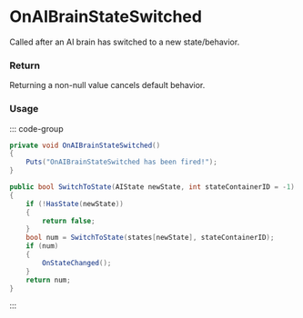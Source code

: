 # OnAIBrainStateSwitched
<Badge type="info" text="NPC"/><Badge type="danger" text="Carbon Compatible"/><Badge type="warning" text="Oxide Compatible"/>
Called after an AI brain has switched to a new state/behavior.

### Return
Returning a non-null value cancels default behavior.

### Usage
::: code-group
```csharp [Example]
private void OnAIBrainStateSwitched()
{
	Puts("OnAIBrainStateSwitched has been fired!");
}
```
```csharp [Source — Assembly-CSharp @ BaseAIBrain]
public bool SwitchToState(AIState newState, int stateContainerID = -1)
{
	if (!HasState(newState))
	{
		return false;
	}
	bool num = SwitchToState(states[newState], stateContainerID);
	if (num)
	{
		OnStateChanged();
	}
	return num;
}

```
:::
